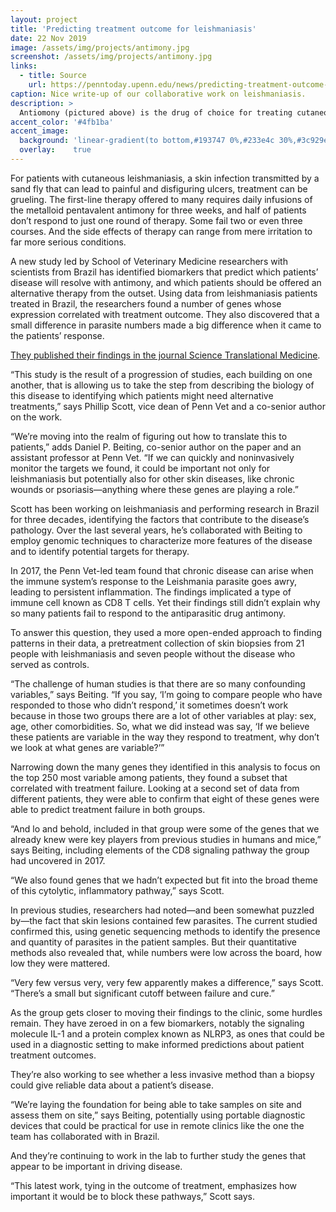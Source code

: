 ```yaml
---
layout: project
title: 'Predicting treatment outcome for leishmaniasis'
date: 22 Nov 2019
image: /assets/img/projects/antimony.jpg
screenshot: /assets/img/projects/antimony.jpg
links:
  - title: Source
    url: https://penntoday.upenn.edu/news/predicting-treatment-outcome-leishmaniasis
caption: Nice write-up of our collaborative work on leishmaniasis.
description: >
  Antiomony (pictured above) is the drug of choice for treating cutaneous leishmaniasis, but as many as 50-60% of patients fail this chemotherapy.  We set out to discover why.
accent_color: '#4fb1ba'
accent_image:
  background: 'linear-gradient(to bottom,#193747 0%,#233e4c 30%,#3c929e 50%,#d5d5d4 70%,#cdccc8 100%)'
  overlay:    true
---
```


For patients with cutaneous leishmaniasis, a skin infection transmitted by a sand fly that can lead to painful and disfiguring ulcers, treatment can be grueling. The first-line therapy offered to many requires daily infusions of the metalloid pentavalent antimony for three weeks, and half of patients don’t respond to just one round of therapy. Some fail two or even three courses. And the side effects of therapy can range from mere irritation to far more serious conditions.

A new study led by School of Veterinary Medicine researchers with scientists from Brazil has identified biomarkers that predict which patients’ disease will resolve with antimony, and which patients should be offered an alternative therapy from the outset. Using data from leishmaniasis patients treated in Brazil, the researchers found a number of genes whose expression correlated with treatment outcome. They also discovered that a small difference in parasite numbers made a big difference when it came to the patients’ response. 

[They published their findings in the journal Science Translational Medicine](https://stm.sciencemag.org/content/11/519/eaax4204).

“This study is the result of a progression of studies, each building on one another, that is allowing us to take the step from describing the biology of this disease to identifying which patients might need alternative treatments,” says Phillip Scott, vice dean of Penn Vet and a co-senior author on the work.

“We’re moving into the realm of figuring out how to translate this to patients,” adds Daniel P. Beiting, co-senior author on the paper and an assistant professor at Penn Vet. “If we can quickly and noninvasively monitor the targets we found, it could be important not only for leishmaniasis but potentially also for other skin diseases, like chronic wounds or psoriasis—anything where these genes are playing a role.”

Scott has been working on leishmaniasis and performing research in Brazil for three decades, identifying the factors that contribute to the disease’s pathology. Over the last several years, he’s collaborated with Beiting to employ genomic techniques to characterize more features of the disease and to identify potential targets for therapy.

In 2017, the Penn Vet-led team found that chronic disease can arise when the immune system’s response to the Leishmania parasite goes awry, leading to persistent inflammation. The findings implicated a type of immune cell known as CD8 T cells. Yet their findings still didn’t explain why so many patients fail to respond to the antiparasitic drug antimony.

To answer this question, they used a more open-ended approach to finding patterns in their data, a pretreatment collection of skin biopsies from 21 people with leishmaniasis and seven people without the disease who served as controls.

“The challenge of human studies is that there are so many confounding variables,” says Beiting. “If you say, ‘I’m going to compare people who have responded to those who didn’t respond,’ it sometimes doesn’t work because in those two groups there are a lot of other variables at play: sex, age, other comorbidities. So, what we did instead was say, ‘If we believe these patients are variable in the way they respond to treatment, why don’t we look at what genes are variable?’”

Narrowing down the many genes they identified in this analysis to focus on the top 250 most variable among patients, they found a subset that correlated with treatment failure. Looking at a second set of data from different patients, they were able to confirm that eight of these genes were able to predict treatment failure in both groups.

“And lo and behold, included in that group were some of the genes that we already knew were key players from previous studies in humans and mice,” says Beiting, including elements of the CD8 signaling pathway the group had uncovered in 2017.

“We also found genes that we hadn’t expected but fit into the broad theme of this cytolytic, inflammatory pathway,” says Scott.

In previous studies, researchers had noted—and been somewhat puzzled by—the fact that skin lesions contained few parasites. The current studied confirmed this, using genetic sequencing methods to identify the presence and quantity of parasites in the patient samples. But their quantitative methods also revealed that, while numbers were low across the board, how low they were mattered.

“Very few versus very, very few apparently makes a difference,” says Scott. “There’s a small but significant cutoff between failure and cure.”

As the group gets closer to moving their findings to the clinic, some hurdles remain. They have zeroed in on a few biomarkers, notably the signaling molecule IL-1 and a protein complex known as NLRP3, as ones that could be used in a diagnostic setting to make informed predictions about patient treatment outcomes. 

They’re also working to see whether a less invasive method than a biopsy could give reliable data about a patient’s disease. 

“We’re laying the foundation for being able to take samples on site and assess them on site,” says Beiting, potentially using portable diagnostic devices that could be practical for use in remote clinics like the one the team has collaborated with in Brazil. 

And they’re continuing to work in the lab to further study the genes that appear to be important in driving disease.

“This latest work, tying in the outcome of treatment, emphasizes how important it would be to block these pathways,” Scott says. 
